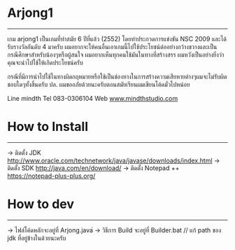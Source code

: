 # Arjong1
-------------------------------------------------------------------------------------------------------------------------
เกม arjong1 เป็นเกมที่ทำสมัย 6 ปีที่แล้ว (2552) โดยทำประกวดการแข่งขัน NSC 2009 และได้รับรางวัลอันดับ 4 มาครับ
ผมอยากจะให้คนอื่นเอาเกมนี้ไปใช้ประโยชน์ต่ออย่างกว้างขวางและเป็นกรณีศึกษาสำหรับน้องๆหรือผู้สนใจ ผมอยากเห็นทุกคนใช้มันในทางที่สร้างสรร
ผมหวังเป็นอย่างยิ่งว่าคุณจะนำไปใช้ให้เกิดประโยชน์ครับ

กรณีที่มีการนำไปใช้ในทางผิดกฤหมายหรือใช้เป็นช่องทางในการสร้างความเสียหายต่างๆผมจะไม่รับผิดชอบใดๆทั้งสิ้นครับ
ปล. ผมขออภัยด้วยนะครับตอนสมัยเรียนผมเขียนโค้ดมั่วไปหน่อย

Line  mindth 
Tel 083-0306104
Web www.mindthstudio.com

# How to Install
-------------------------------------------------------------------------------------------------------------------------

-> ติดตั้ง JDK http://www.oracle.com/technetwork/java/javase/downloads/index.html
-> ติดตั้ง SDK http://java.com/en/download/
-> ติดตั้ง Notepad ++ https://notepad-plus-plus.org/

# How to dev
-------------------------------------------------------------------------------------------------------------------------
-> ไฟล์โค้ดหลักจะอยู่ที่ Arjong.java่ 
-> วิธีการ Build จะอยู่ที่ Builder.bat // แก้ path ของ jdk ที่อยู่ข้างในด้วยนะครับ

